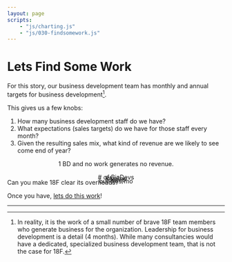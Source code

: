 ```yaml
---
layout: page
scripts:
    - "js/charting.js"
    - "js/030-findsomework.js"
---
```


# Lets Find Some Work

For this story, our business development team has monthly and annual targets for business development[^actual]. 

This gives us a few knobs:

1. How many business development staff do we have?
2. What expectations (sales targets) do we have for those staff every month?
3. Given the resulting sales mix, what kind of revenue are we likely to see come end of year?


<div class="grid-container">
    <div class="grid-row">
        <div class="grid-col-12">
            <p id="outcome" style="text-align: center">1 BD and no work generates no revenue.</p>
        </div>
    </div>
    <div class="grid-row">
        <div class="grid-col-3" style="position: relative;">
            <p style="text-align: center"># of BizDevs</p>
            <div><div id="slider-bizdevs" style="margin-top: -2em;"></div></div>
        </div>
        <div class="grid-col-3">
            <p style="text-align: center">PAs/mo</p>
            <div><div class="centerblock" id="slider-pas" style="margin-top: -2em;"></div></div>
        </div>
        <div class="grid-col-3">
            <p style="text-align: center">EIs/mo</p>
            <div><div class="centerblock" id="slider-eis" style="margin-top: -2em;"></div></div>
        </div>
        <div class="grid-col-3">
            <p style="text-align: center">bundles/mo</p>
            <div><div class="centerblock" id="slider-bundles" style="margin-top: -2em;"></div></div>
        </div>
    </div>
    <div class="grid-row">
        <div class="grid-col-1"></div>
        <div class="grid-col-9">
            <canvas id="thechart"></canvas>
        </div>
        <div class="grid-col-1"></div>
    </div>
</div>

Can you make 18F clear its overheads?

Once you have, [lets do this work](040-howmany)!

<hr>

[^actual]: In reality, it is the work of a small number of brave 18F team members who generate business for the organization. Leadership for business development is a detail (4 months). While many consultancies would have a dedicated, specialized business development team, that is not the case for 18F.